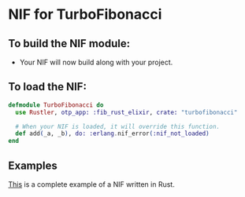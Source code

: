 # NIF for TurboFibonacci

## To build the NIF module:

- Your NIF will now build along with your project.

## To load the NIF:

```elixir
defmodule TurboFibonacci do
  use Rustler, otp_app: :fib_rust_elixir, crate: "turbofibonacci"

  # When your NIF is loaded, it will override this function.
  def add(_a, _b), do: :erlang.nif_error(:nif_not_loaded)
end
```

## Examples

[This](https://github.com/rusterlium/NifIo) is a complete example of a NIF written in Rust.

